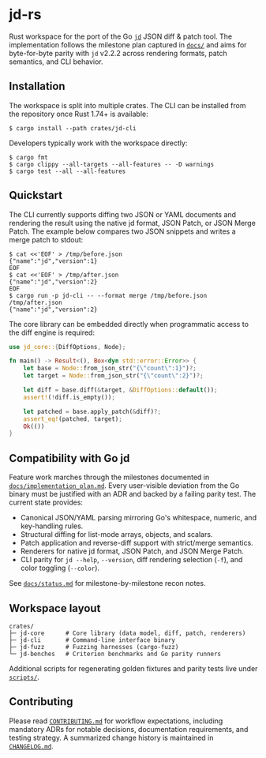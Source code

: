 # jd-rs

Rust workspace for the port of the Go [`jd`](https://github.com/josephburnett/jd) JSON diff & patch tool. The implementation follows the milestone plan captured in [`docs/`](docs/) and aims for byte-for-byte parity with `jd` v2.2.2 across rendering formats, patch semantics, and CLI behavior.

## Installation

The workspace is split into multiple crates. The CLI can be installed from the repository once Rust 1.74+ is available:

```console
$ cargo install --path crates/jd-cli
```

Developers typically work with the workspace directly:

```console
$ cargo fmt
$ cargo clippy --all-targets --all-features -- -D warnings
$ cargo test --all --all-features
```

## Quickstart

The CLI currently supports diffing two JSON or YAML documents and rendering the result using the native jd format, JSON Patch, or JSON Merge Patch. The example below compares two JSON snippets and writes a merge patch to stdout:

```console
$ cat <<'EOF' > /tmp/before.json
{"name":"jd","version":1}
EOF
$ cat <<'EOF' > /tmp/after.json
{"name":"jd","version":2}
EOF
$ cargo run -p jd-cli -- --format merge /tmp/before.json /tmp/after.json
{"name":"jd","version":2}
```

The core library can be embedded directly when programmatic access to the diff engine is required:

```rust
use jd_core::{DiffOptions, Node};

fn main() -> Result<(), Box<dyn std::error::Error>> {
    let base = Node::from_json_str("{\"count\":1}")?;
    let target = Node::from_json_str("{\"count\":2}")?;

    let diff = base.diff(&target, &DiffOptions::default());
    assert!(!diff.is_empty());

    let patched = base.apply_patch(&diff)?;
    assert_eq!(patched, target);
    Ok(())
}
```

## Compatibility with Go jd

Feature work marches through the milestones documented in [`docs/implementation_plan.md`](docs/implementation_plan.md). Every user-visible deviation from the Go binary must be justified with an ADR and backed by a failing parity test. The current state provides:

- Canonical JSON/YAML parsing mirroring Go's whitespace, numeric, and key-handling rules.
- Structural diffing for list-mode arrays, objects, and scalars.
- Patch application and reverse-diff support with strict/merge semantics.
- Renderers for native jd format, JSON Patch, and JSON Merge Patch.
- CLI parity for `jd --help`, `--version`, diff rendering selection (`-f`), and color toggling (`--color`).

See [`docs/status.md`](docs/status.md) for milestone-by-milestone recon notes.

## Workspace layout

```
crates/
├─ jd-core      # Core library (data model, diff, patch, renderers)
├─ jd-cli       # Command-line interface binary
├─ jd-fuzz      # Fuzzing harnesses (cargo-fuzz)
└─ jd-benches   # Criterion benchmarks and Go parity runners
```

Additional scripts for regenerating golden fixtures and parity tests live under [`scripts/`](scripts/).

## Contributing

Please read [`CONTRIBUTING.md`](CONTRIBUTING.md) for workflow expectations, including mandatory ADRs for notable decisions, documentation requirements, and testing strategy. A summarized change history is maintained in [`CHANGELOG.md`](CHANGELOG.md).
